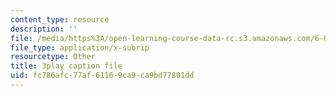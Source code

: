 ```yaml
---
content_type: resource
description: ''
file: /media/https%3A/open-learning-course-data-rc.s3.amazonaws.com/6-00-introduction-to-computer-science-and-programming-fall-2008/fc786afc77af61169ca9ca9bd77801dd_SXR9CDof7qw.srt
file_type: application/x-subrip
resourcetype: Other
title: 3play caption file
uid: fc786afc-77af-6116-9ca9-ca9bd77801dd
---
```

